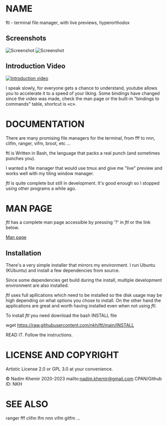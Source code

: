 # NAME

ftl - terminal file manager, with live previews, hyperorthodox

## Screenshots

![Screenshot](https://raw.github.com/nkh/ftl/master/screenshots/ftl.png)
![Screenshot](https://raw.github.com/nkh/ftl/master/screenshots/image_preview.png)

## Introduction Video

[![Introduction video](https://raw.github.com/nkh/ftl/master/screenshots/introduction_video.png)](https://www.youtube.com/watch?v=nvSDmhXymVA)

I speak slowly, for everyone gets a chance to understand, youtube allows you to accelerate it to a speed of your liking. Some bindings have changed since the video was made, check the man page or the built-in "bindings to commands" table, shortcut is «c».

# DOCUMENTATION

There are many promising file managers for the terminal, from fff to nnn, clifm, ranger, vifm, broot, etc ... 

ftl is Written in Bash, the language that packs a real punch (and sometimes punches you).

I wanted a file manager that would use tmux and give me "live" preview and works well with my tiling window manager.

*ftl* is quite complete but still in development. It's good enough so I stopped using other programs a while ago.

# MAN PAGE

*ftl* has a complete man page accessible by pressing '?' in *ftl* or the link below.

[Man page](../main/config/ftl/man/ftl.md)

## Installation

There's a very simple installer that mirrors my environment. I run Ubuntu (KUbuntu) and install a few dependencies from source.

Since some dependencies get build during the install, multiple development environment are also installed.

*ftl* uses full apllications which need to be installed so the disk usage may be high depending on what options you chose to install. On the other hand the applications are great and worth having installed even when not using *ftl*.

To install *ftl* you need download the bash INSTALL file

wget https://raw.githubusercontent.com/nkh/ftl/main/INSTALL

READ IT. Follow the instructions.

# LICENSE AND COPYRIGHT

Artistic License 2.0 or GPL 3.0 at your convenience.

© Nadim Khemir 2020-2023
mailto:nadim.khemir@gmail.com
CPAN/Github ID: NKH

# SEE ALSO
ranger
fff
clifm
lfm
nnn
vifm
gitfm
…

